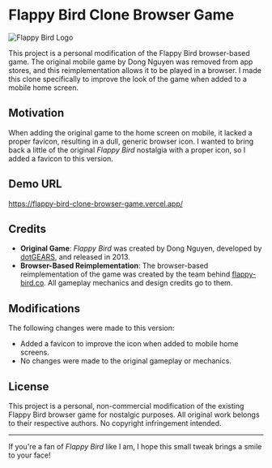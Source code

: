 # Flappy Bird Clone Browser Game

![Flappy Bird Logo](https://dotgears.com/img/flappybird_original_icon_256.png)

This project is a personal modification of the Flappy Bird browser-based game. The original mobile game by Dong Nguyen was removed from app stores, and this reimplementation allows it to be played in a browser. I made this clone specifically to improve the look of the game when added to a mobile home screen.

## Motivation

When adding the original game to the home screen on mobile, it lacked a proper favicon, resulting in a dull, generic browser icon. I wanted to bring back a little of the original *Flappy Bird* nostalgia with a proper icon, so I added a favicon to this version. 

## Demo URL

https://flappy-bird-clone-browser-game.vercel.app/

## Credits

- **Original Game**: *Flappy Bird* was created by Dong Nguyen, developed by [dotGEARS](https://dotgears.com/games/flappybird), and released in 2013.
- **Browser-Based Reimplementation**: The browser-based reimplementation of the game was created by the team behind [flappy-bird.co](https://flappy-bird.co). All gameplay mechanics and design credits go to them.

## Modifications

The following changes were made to this version:
- Added a favicon to improve the icon when added to mobile home screens.
- No changes were made to the original gameplay or mechanics.

## License

This project is a personal, non-commercial modification of the existing Flappy Bird browser game for nostalgic purposes. All original work belongs to their respective authors. No copyright infringement intended.

---

If you're a fan of *Flappy Bird* like I am, I hope this small tweak brings a smile to your face!
